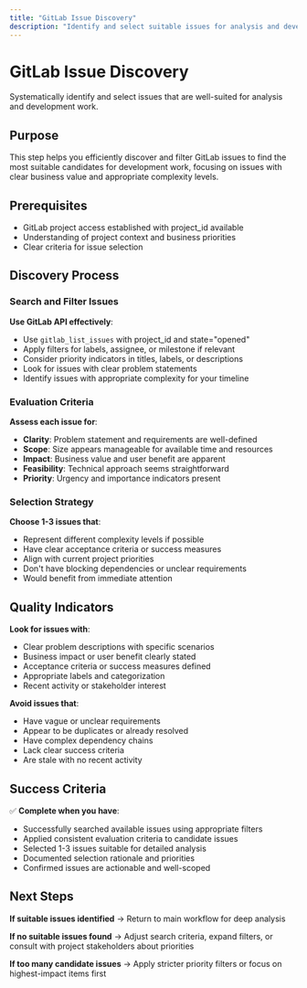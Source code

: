 ```yaml
---
title: "GitLab Issue Discovery"
description: "Identify and select suitable issues for analysis and development work"
---
```


# GitLab Issue Discovery

Systematically identify and select issues that are well-suited for analysis and development work.

## Purpose

This step helps you efficiently discover and filter GitLab issues to find the most suitable candidates for development work, focusing on issues with clear business value and appropriate complexity levels.

## Prerequisites

- GitLab project access established with project_id available
- Understanding of project context and business priorities
- Clear criteria for issue selection

## Discovery Process

### Search and Filter Issues

**Use GitLab API effectively**:
- Use `gitlab_list_issues` with project_id and state="opened"
- Apply filters for labels, assignee, or milestone if relevant
- Consider priority indicators in titles, labels, or descriptions
- Look for issues with clear problem statements
- Identify issues with appropriate complexity for your timeline

### Evaluation Criteria

**Assess each issue for**:
- **Clarity**: Problem statement and requirements are well-defined
- **Scope**: Size appears manageable for available time and resources
- **Impact**: Business value and user benefit are apparent
- **Feasibility**: Technical approach seems straightforward
- **Priority**: Urgency and importance indicators present

### Selection Strategy

**Choose 1-3 issues that**:
- Represent different complexity levels if possible
- Have clear acceptance criteria or success measures
- Align with current project priorities
- Don't have blocking dependencies or unclear requirements
- Would benefit from immediate attention

## Quality Indicators

**Look for issues with**:
- Clear problem descriptions with specific scenarios
- Business impact or user benefit clearly stated
- Acceptance criteria or success measures defined
- Appropriate labels and categorization
- Recent activity or stakeholder interest

**Avoid issues that**:
- Have vague or unclear requirements
- Appear to be duplicates or already resolved
- Have complex dependency chains
- Lack clear success criteria
- Are stale with no recent activity

## Success Criteria

✅ **Complete when you have**:
- Successfully searched available issues using appropriate filters
- Applied consistent evaluation criteria to candidate issues
- Selected 1-3 issues suitable for detailed analysis
- Documented selection rationale and priorities
- Confirmed issues are actionable and well-scoped

## Next Steps

**If suitable issues identified** → Return to main workflow for deep analysis

**If no suitable issues found** → Adjust search criteria, expand filters, or consult with project stakeholders about priorities

**If too many candidate issues** → Apply stricter priority filters or focus on highest-impact items first